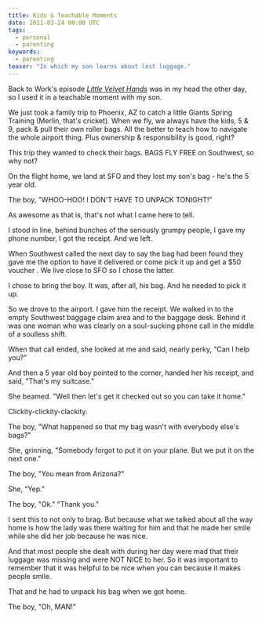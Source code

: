 ```yaml
---
title: Kids & Teachable Moments
date: 2011-03-24 00:00 UTC
tags:
  - personal
  - parenting
keywords:
  - parenting
teaser: "In which my son learns about lost luggage."
---
```


[btw]: https://5by5.tv/b2w/8

Back to Work's episode _[Little Velvet Hands][btw]_ was in my head the other day, so I used it in a teachable moment with my son.

We just took a family trip to Phoenix, AZ to catch a little Giants Spring Training (Merlin, that's cricket). When we fly, we always have the kids, 5 & 9, pack & pull their own roller bags. All the better to teach how to navigate the whole airport thing. Plus ownership & responsibility is good, right?

This trip they wanted to check their bags. BAGS FLY FREE on Southwest, so why not?

On the flight home, we land at SFO and they lost my son's bag - he's the 5 year old.

The boy,  "WHOO-HOO! I DON'T HAVE TO UNPACK TONIGHT!" 

As awesome as that is, that's not what I came here to tell.

I stood in line, behind bunches of the seriously grumpy people, I gave my phone number, I got the receipt. And we left.

When Southwest called the next day to say the bag had been found they gave me the option to have it delivered or come pick it up and get a $50 voucher . We live close to SFO so I chose the latter.

I chose to bring the boy. It was, after all, his bag. And he needed to pick it up.

So we drove to the airport. I gave him the receipt. We walked in to the empty Southwest baggage claim area and to the baggage desk. Behind it was one woman who was clearly on a soul-sucking phone call in the middle of a soulless shift. 

When that call ended, she looked at me and said, nearly perky, "Can I help you?"

And then a 5 year old boy pointed to the corner, handed her his receipt, and said, "That's my suitcase."  

She beamed. "Well then let's get it checked out so you can take it home."

Clickity-clickity-clackity.

The boy, "What happened so that my bag wasn't with everybody else's bags?"

She, grinning, "Somebody forgot to put it on your plane. But we put it on the next one."

The boy, "You mean from Arizona?"

She, "Yep."

The boy, "Ok." <beat> "Thank you."

I sent this to not only to brag. But because what we talked about all the way home is how the lady was there waiting for him and that he made her smile while she did her job because he was nice. 

And that most people she dealt with during her day were mad that their luggage was missing and were NOT NICE to her. So it was important to remember that it was helpful to be nice when you can because it makes people smile.

That and he had to unpack his bag when we got home.

The boy, "Oh, MAN!"
